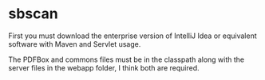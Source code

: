 # sbscan
First you must download the enterprise version of IntelliJ Idea or equivalent software with Maven and Servlet usage.

The PDFBox and commons files must be in the classpath along with the server files in the webapp folder, I think both are required.

